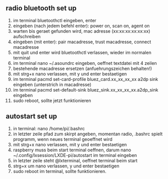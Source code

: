 ## radio bluetooth set up
1. im terminal bluetoothctl eingeben, enter
2. eingeben (nach jedem befehl enter): power on, scan on, agent on
3. warten bis geraet gefunden wird, mac adresse (xx:xx:xx:xx:xx:xx) aufschreiben
4. eingeben (mit enter): pair macadresse, trust macadresse, connect macadresse
5. mit quit und enter wird bluetoothctl verlassen, wieder im normalen terminal
6. im terminal nano ~/.asoundrc eingeben, oeffnet textdatei mit 4 zeilen
7. bestehende macadresse ersetzen (anfuehrungszeichen behalten!)
8. mit strg+x nano verlassen, mit y und enter bestaetigen
9. im terminal pacmd set-card-profile bluez_card.xx_xx_xx_xx a2dp sink eingeben (unterstrich in macadresse)
10. im terminal pacmd set-default-sink bluez_sink.xx_xx_xx_xx.a2dp_sink eingeben
11. sudo reboot, sollte jetzt funktionieren

## autostart set up
1. in terminal: nano /home/pi/.bashrc
2. in letzter zeile pfad zum skirpt angeben, momentan radio, .bashrc spielt programm, wenn neues terminal geoeffnet wird
3. mit strg+x nano verlassen, mit y und enter bestaetigen
4. raspberry muss beim start terminal oeffnen, darum nano ~/.config/lxsession/LXDE-pi/autostart im terminal eingeben
5. in letzter zeile steht @lxterminal, oeffnet terminal beim start
6. strg+x um nano verlassen, y und enter bestaetigen
7. sudo reboot im terminal, sollte funktionieren. 

